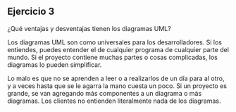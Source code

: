 ## Ejercicio 3

¿Qué ventajas y desventajas tienen los diagramas UML?

Los diagramas UML son como universales para los desarrolladores. Si los entiendes, puedes entender el de cualquier programa de cualquier parte del mundo. Si el proyecto contiene muchas partes o cosas complicadas, los diagramas lo pueden simplificar.

Lo malo es que no se aprenden a leer o a realizarlos de un día para al otro, y a veces hasta que se le agarra la mano cuesta un poco. Si un proyecto es grande, se van agregando más componentes a un diagrama o más diagramas. Los clientes no entienden literalmente nada de los diagramas.
